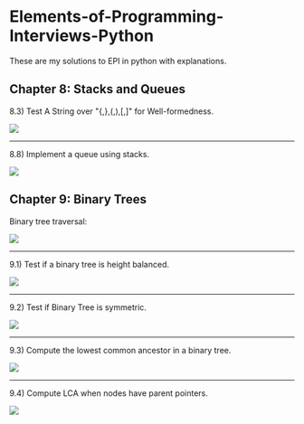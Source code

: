 # Elements-of-Programming-Interviews-Python
These are my solutions to EPI in python with explanations.


## Chapter 8: Stacks and Queues

8.3) Test A String over "{,},(,),[,]" for Well-formedness.

<img src='https://user-images.githubusercontent.com/30766392/87252028-9952e180-c48d-11ea-91be-565037e67d15.png' />

-----------------------------------------------------------------------------------------------------------------------------------------------------------------

8.8) Implement a queue using stacks.

<img src='https://user-images.githubusercontent.com/30766392/87252032-9c4dd200-c48d-11ea-8dbb-d4cc23201139.png' />


## Chapter 9: Binary Trees

Binary tree traversal:

<img src='https://user-images.githubusercontent.com/30766392/87547890-639a3c80-c6c9-11ea-9649-57ec0430c1da.png' />

-----------------------------------------------------------------------------------------------------------------------------------------------------------------

9.1) Test if a binary tree is height balanced.

<img src='https://user-images.githubusercontent.com/30766392/87547767-30f04400-c6c9-11ea-947b-23beea222298.png' /> 

-----------------------------------------------------------------------------------------------------------------------------------------------------------------

9.2) Test if Binary Tree is symmetric.

<img src='https://user-images.githubusercontent.com/30766392/87547782-38afe880-c6c9-11ea-8762-e4508603dadb.png' />

-----------------------------------------------------------------------------------------------------------------------------------------------------------------

9.3) Compute the lowest common ancestor in a binary tree.

<img src='https://user-images.githubusercontent.com/30766392/87856515-5d13fb00-c93d-11ea-956a-87f6c7d8a0ca.png' />

-----------------------------------------------------------------------------------------------------------------------------------------------------------------

9.4) Compute LCA when nodes have parent pointers.

<img src='https://user-images.githubusercontent.com/30766392/87856520-61d8af00-c93d-11ea-98b6-14bb9dd3dd13.png' />
